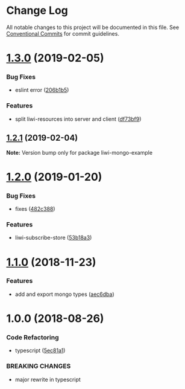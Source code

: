 # Change Log

All notable changes to this project will be documented in this file.
See [Conventional Commits](https://conventionalcommits.org) for commit guidelines.

# [1.3.0](https://github.com/liwijs/liwi/compare/liwi-mongo-example@1.2.1...liwi-mongo-example@1.3.0) (2019-02-05)


### Bug Fixes

* eslint error ([206b1b5](https://github.com/liwijs/liwi/commit/206b1b5))


### Features

* split liwi-resources into server and client ([df73bf9](https://github.com/liwijs/liwi/commit/df73bf9))





## [1.2.1](https://github.com/liwijs/liwi/compare/liwi-mongo-example@1.2.0...liwi-mongo-example@1.2.1) (2019-02-04)

**Note:** Version bump only for package liwi-mongo-example





# [1.2.0](https://github.com/liwijs/liwi/compare/liwi-mongo-example@1.1.0...liwi-mongo-example@1.2.0) (2019-01-20)


### Bug Fixes

* fixes ([482c388](https://github.com/liwijs/liwi/commit/482c388))


### Features

* liwi-subscribe-store ([53b18a3](https://github.com/liwijs/liwi/commit/53b18a3))





# [1.1.0](https://github.com/liwijs/liwi/compare/liwi-mongo-example@1.0.0...liwi-mongo-example@1.1.0) (2018-11-23)


### Features

* add and export mongo types ([aec6dba](https://github.com/liwijs/liwi/commit/aec6dba))





<a name="1.0.0"></a>
# 1.0.0 (2018-08-26)


### Code Refactoring

* typescript ([5ec81a1](https://github.com/liwijs/liwi/commit/5ec81a1))


### BREAKING CHANGES

* major rewrite in typescript
